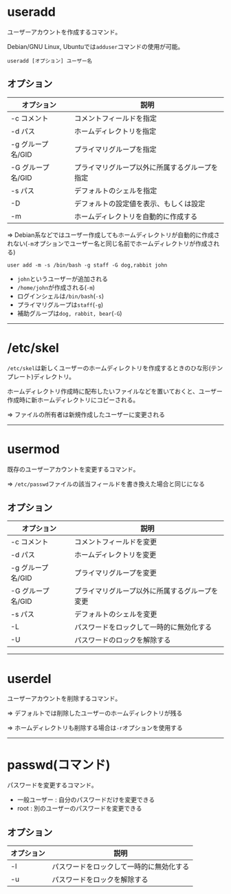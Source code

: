 # useradd

ユーザーアカウントを作成するコマンド。

Debian/GNU Linux, Ubuntuでは`adduser`コマンドの使用が可能。

```
useradd [オプション] ユーザー名
```

## オプション

| オプション        | 説明                                           |
|-------------------|------------------------------------------------|
| -c コメント       | コメントフィールドを指定                       |
| -d パス           | ホームディレクトリを指定                       |
| -g グループ名/GID | プライマリグループを指定                       |
| -G グループ名/GID | プライマリグループ以外に所属するグループを指定 |
| -s パス           | デフォルトのシェルを指定                       |
| -D                | デフォルトの設定値を表示、もしくは設定         |
| -m                | ホームディレクトリを自動的に作成する           |

=> Debian系などではユーザー作成してもホームディレクトリが自動的に作成されない(`-m`オプションでユーザー名と同じ名前でホームディレクトリが作成される)

```
user add -m -s /bin/bash -g staff -G dog,rabbit john
```

- `john`というユーザーが追加される
- `/home/john`が作成される(`-m`)
- ログインシェルは`/bin/bash`(`-s`)
- プライマリグループは`staff`(`-g`)
- 補助グループは`dog, rabbit, bear`(`-G`)

---

# /etc/skel

`/etc/skel`は新しくユーザーのホームディレクトリを作成するときのひな形(テンプレート)ディレクトリ。

ホームディレクトリ作成時に配布したいファイルなどを置いておくと、ユーザー作成時に新ホームディレクトリにコピーされる。

=> ファイルの所有者は新規作成したユーザーに変更される

---

# usermod

既存のユーザーアカウントを変更するコマンド。

=> `/etc/passwd`ファイルの該当フィールドを書き換えた場合と同じになる

## オプション

| オプション        | 説明                                           |
|-------------------|------------------------------------------------|
| -c コメント       | コメントフィールドを変更                       |
| -d パス           | ホームディレクトリを変更                       |
| -g グループ名/GID | プライマリグループを変更                       |
| -G グループ名/GID | プライマリグループ以外に所属するグループを変更 |
| -s パス           | デフォルトのシェルを変更                       |
| -L                | パスワードをロックして一時的に無効化する       |
| -U                | パスワードのロックを解除する

---

# userdel

ユーザーアカウントを削除するコマンド。

=> デフォルトでは削除したユーザーのホームディレクトリが残る

=> ホームディレクトリも削除する場合は`-r`オプションを使用する

---

# passwd(コマンド)

パスワードを変更するコマンド。

- 一般ユーザー : 自分のパスワードだけを変更できる
- root : 別のユーザーのパスワードを変更できる

## オプション

| オプション | 説明                                     |
|------------|------------------------------------------|
| -l         | パスワードをロックして一時的に無効化する |
| -u         | パスワードをロックを解除する             |

